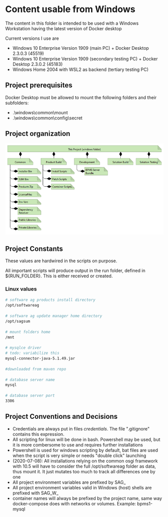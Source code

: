# Content usable from Windows

The content in this folder is intended to be used with a Windows Workstation having the latest version of Docker desktop

Current versions I use are

- Windows 10 Enterprise Version 1909 (main PC) + Docker Desktop 2.3.0.3 (45519)
- Windows 10 Enterprise Version 1909 (secondary testing PC) + Docker Desktop 2.3.0.2 (45183)
- Windows Home 2004 with WSL2 as backend (tertiary testing PC)

## Project prerequisites

Docker Desktop must be allowed to mount the following folders and their subfolders:

- .\windows\common\mount
- .\windows\common\config\secret

## Project organization

![Project Assets Organization](./common/img/ProjectAssetsOrganization.png)

## Project Constants

These values are hardwired in the scripts on purpose.

All important scripts will produce output in the run folder, defined in ${RUN_FOLDER}. This is either received or created.

### Linux values

```bash
# software ag products install directory
/opt/softwareag

# software ag update manager home directory
/opt/sagsum

# mount folders home
/mnt

# mysqlce driver
# todo: variabilize this
mysql-connector-java-5.1.49.jar

#downloaded from maven repo

# database server name
mysql

# database server port
3306
```

## Project Conventions and Decisions

- Credentials are always put in files *credentials*. The file ".gitignore" contains this expression.
- All scripting for linux will be done in bash. Powershell may be used, but it is more combersome to use and requires further installations
- Powershell is used for windows scripting by default, bat files are used when the script is very simple or needs "double click" launching
- (2020-07-08): All installations relying on the common osgi framework with 10.5 will have to consider the full /opt/softwareag folder as data, thus mount it. It just mutates too much to track all differences one by one
- All project environment variables are prefixed by SAG_
- All project environment variables valid in Windows (host) shells are prefixed with SAG_W_
- container names will always be prefixed by the project name, same way docker-compose does with networks or volumes. Example: bpms1-mysql
